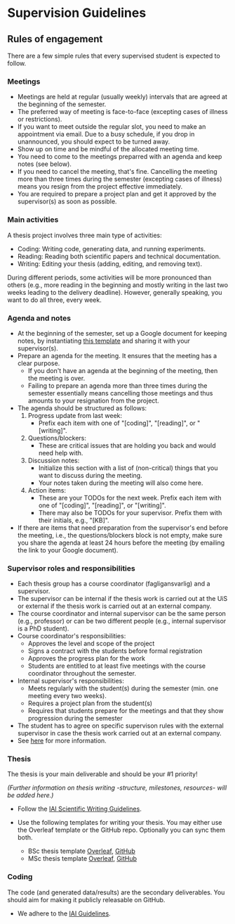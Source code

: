 # Supervision Guidelines

## Rules of engagement

There are a few simple rules that every supervised student is expected to follow.

### Meetings

  * Meetings are held at regular (usually weekly) intervals that are agreed at the beginning of the semester.
  * The preferred way of meeting is face-to-face (excepting cases of illness or restrictions).
  * If you want to meet outside the regular slot, you need to make an appointment via email. Due to a busy schedule, if you drop in unannounced, you should expect to be turned away.
  * Show up on time and be mindful of the allocated meeting time.
  * You need to come to the meetings preparred with an agenda and keep notes (see below).
  * If you need to cancel the meeting, that's fine. Cancelling the meeting more than three times during the semester (excepting cases of illness) means you resign from the project effective immediately.
  * You are required to prepare a project plan and get it approved by the supervisor(s) as soon as possible. 
  

### Main activities

A thesis project involves three main type of activities:

  * Coding: Writing code, generating data, and running experiments.
  * Reading: Reading both scientific papers and technical documentation.
  * Writing: Editing your thesis (adding, editing, and removing text).

During different periods, some activities will be more pronounced than others (e.g., more reading in the beginning and mostly writing in the last two weeks leading to the delivery deadline). However, generally speaking, you want to do all three, every week.

### Agenda and notes

  * At the beginning of the semester, set up a Google document for keeping notes, by instantiating [this template](https://docs.google.com/document/d/1rXrqKV7CYZxWgo4pQ6a7bW9CB78yH-Xf1vTLBJiDFUE/edit?usp=sharing) and sharing it with your supervisor(s).
  * Prepare an agenda for the meeting. It ensures that the meeting has a clear purpose.
    - If you don't have an agenda at the beginning of the meeting, then the meeting is over.
    - Failing to prepare an agenda more than three times during the semester essentially means cancelling those meetings and thus amounts to your resignation from the project.
  * The agenda should be structured as follows:
    1. Progress update from last week:
       - Prefix each item with one of "[coding]", "[reading]", or "[writing]".
    2. Questions/blockers: 
       - These are critical issues that are holding you back and would need help with.
    3. Discussion notes: 
       - Initialize this section with a list of (non-critical) things that you want to discuss during the meeting.
       - Your notes taken during the meeting will also come here.
    4. Action items:
       - These are your TODOs for the next week. Prefix each item with one of "[coding]", "[reading]", or "[writing]".
       - There may also be TODOs for your supervisor. Prefix them with their initials, e.g., "[KB]".
  * If there are items that need preparation from the supervisor's end before the meeting, i.e., the questions/blockers block is not empty, make sure you share the agenda at least 24 hours before the meeting (by emailing the link to your Google document).

### Supervisor roles and responsibilities 

 * Each thesis group has a course coordinator (fagligansvarlig) and a supervisor. 
 * The supervisor can be internal if the thesis work is carried out at the UiS or external if the thesis work is carried out at an external company.
 * The course coordinator and internal supervisor can be the same person (e.g., professor) or can be two different people (e.g., internal supervisor is a PhD student).
 * Course coordinator's responsibilities:
   - Approves the level and scope of the project
   - Signs a contract with the students before formal registration
   - Approves the progress plan for the work
   - Students are entitled to at least five meetings with the course coordinator throughout the semester.
 * Internal supervisor's responsibilities:
   - Meets regularly with the student(s) during the semester (min. one meeting every two weeks).
   - Requires a project plan from the student(s)
   - Requires that students prepare for the meetings and that they show progression during the semester
  * The student has to agree on specific supervison rules with the external supervisor in case the thesis work carried out at an external company.
  * See [here](https://www.uis.no/sites/default/files/2021-10/Course%20coordinator%20for%20Bachelor%27s%20and%20Master%27s%20Theses.pdf) for more information.


### Thesis

The thesis is your main deliverable and should be your #1 priority!

*(Further information on thesis writing -structure, milestones, resources- will be added here.)*

  * Follow the [IAI Scientific Writing Guidelines](https://github.com/iai-group/guidelines/tree/main/writing).
  
  * Use the following templates for writing your thesis. You may either use the Overleaf template or the GitHub repo. Optionally you can sync them both.
    - BSc thesis template [Overleaf](https://www.overleaf.com/read/vqcfdjzmcnsm), [GitHub](https://github.com/iai-group/template-thesis-bsc)
    - MSc thesis template [Overleaf](https://www.overleaf.com/read/mtmtjzbtbwbm), [GitHub](https://github.com/iai-group/template-thesis-msc)

### Coding

The code (and generated data/results) are the secondary deliverables. You should aim for making it publicly releasable on GitHub.

  * We adhere to the [IAI Guidelines](https://github.com/iai-group/guidelines).
